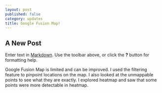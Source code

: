 ```yaml
---
layout: post
published: false
category: updates
title: Google Fusion Map!
---
```

## A New Post

Enter text in [Markdown](http://daringfireball.net/projects/markdown/). Use the toolbar above, or click the **?** button for formatting help.

Google Fusion Map is limited and can be improved. I used the filtering feature to pinpoint locations on the map. I also looked at the unmappable points to see what they are exactly. I explored heatmap and saw that some points were more detectable in heatmap.
